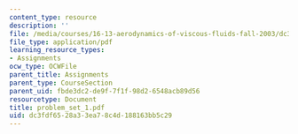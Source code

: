 ```yaml
---
content_type: resource
description: ''
file: /media/courses/16-13-aerodynamics-of-viscous-fluids-fall-2003/dc3fdf6528a33ea78c4d188163bb5c29_problem_set_1.pdf
file_type: application/pdf
learning_resource_types:
- Assignments
ocw_type: OCWFile
parent_title: Assignments
parent_type: CourseSection
parent_uid: fbde3dc2-de9f-7f1f-98d2-6548acb89d56
resourcetype: Document
title: problem_set_1.pdf
uid: dc3fdf65-28a3-3ea7-8c4d-188163bb5c29
---
```

